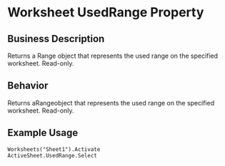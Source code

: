 # Worksheet UsedRange Property

## Business Description
Returns a Range object that represents the used range on the specified worksheet. Read-only.

## Behavior
Returns aRangeobject that represents the used range on the specified worksheet. Read-only.

## Example Usage
```vba
Worksheets("Sheet1").Activate 
ActiveSheet.UsedRange.Select
```